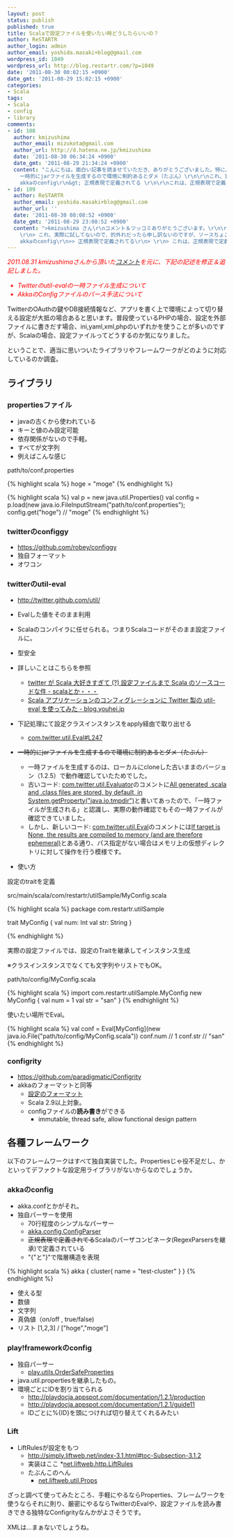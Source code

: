 ```yaml
---
layout: post
status: publish
published: true
title: Scalaで設定ファイルを使いたい時どうしたらいいの？
author: ReSTARTR
author_login: admin
author_email: yoshida.masaki+blog@gmail.com
wordpress_id: 1049
wordpress_url: http://blog.restartr.com/?p=1049
date: '2011-08-30 00:02:15 +0900'
date_gmt: '2011-08-29 15:02:15 +0900'
categories:
- Scala
tags:
- Scala
- config
- library
comments:
- id: 108
  author: kmizushima
  author_email: mizukota@gmail.com
  author_url: http://d.hatena.ne.jp/kmizushima
  date: '2011-08-30 06:34:24 +0900'
  date_gmt: '2011-08-29 21:34:24 +0900'
  content: "こんにちは。面白い記事を読ませていただき、ありがとうございました。特に、twitterのutil-eval辺り、あまり\r\n追えて無かったのですが、参考になります。\r\n\r\nちょっと記事を読んで、いくつか気になる点があったのでツッコミをば。\r\n\r\n&gt;
    一時的にjarファイルを生成するので環境に制約あるとダメ（たぶん）\r\n\r\nこれ、実際に試してないので、的外れだったら申し訳ないのですが、ソースちょこっと読んだ限り、仮想ディレクトリ構造の中に仮想ファイルを生成して、その中に仮想的に.classファイル(相当)を生成することができるっぽいので(60行目辺り参照)、実は環境の制約はあまり無かったりする気がします。\r\n\r\n&gt;
    akkaのconfig\r\n&gt; 正規表現で定義されてる \r\n\r\nこれは、正規表現で定義されてる、というよりScalaのパーザコンビネータ(RegexParsersを継承)で定義されている、というのが正確なところかと。"
- id: 109
  author: ReSTARTR
  author_email: yoshida.masaki+blog@gmail.com
  author_url: ''
  date: '2011-08-30 08:08:52 +0900'
  date_gmt: '2011-08-29 23:08:52 +0900'
  content: ">kmizushima さん\r\nコメント＆ツッコミありがとうございます。\r\n\r\n> 一時的にjarファイルを生成するので環境に制約あるとダメ（たぶん）\r\n>
    \r\n> これ、実際に試してないので、的外れだったら申し訳ないのですが、ソースちょこっと読んだ限り、仮想ディレクトリ構造の中に仮想ファイルを生成して、その中に仮想的に.classファイル(相当)を生成することができるっぽいので(60行目辺り参照)、実は環境の制約はあまり無かったりする気がします。\r\n\r\nたしかにソースではVirtualDirectoryを使ってメモリ上で操作していますね。\r\nただ実際使ってみたときには、ファイルシステム上にclassファイルが生成されているのが確認できたので、その結果から少し想像で書いていました。\r\n少し曖昧なのでちゃんと調査してみます。\r\n\r\n\r\n>>
    akkaのconfig\r\n>> 正規表現で定義されてる\r\n> \r\n> これは、正規表現で定義されてる、というよりScalaのパーザコンビネータ(RegexParsersを継承)で定義されている、というのが正確なところかと。\r\n\r\nなるほど。たしかに言葉の表現に不足がありますね。修正しておきます。"
---
```

<em style="color:red">2011.08.31 kmizushimaさんから頂いた<a href="http://blog.restartr.com/2011/08/30/config-libraries-in-scala/?preview=true&preview_id=1049&preview_nonce=ad0bbeeef6#comment-108">コメント</a>を元に、下記の記述を修正＆追記しました。

* Twitterのutil-evalの一時ファイル生成について
* AkkaのConfigファイルのパース手法について
</em>

TwitterのOAuthの鍵やDB接続情報など、アプリを書く上で環境によって切り替える設定が大抵の場合あると思います。普段使っているPHPの場合、設定を外部ファイルに書きだす場合、ini,yaml,xml,phpのいずれかを使うことが多いのですが、Scalaの場合、設定ファイルってどうするのか気になりました。

ということで、適当に思いついたライブラリやフレームワークがどのように対応しているのか調査。

## ライブラリ

### propertiesファイル

 * javaの古くから使われている
 * キーと値のみ設定可能
 * 依存関係がないので手軽。
 * すべてが文字列
 * 例えばこんな感じ

path/to/conf.properties

{% highlight scala %}
hoge = "moge"
{% endhighlight %}

{% highlight scala %}
val p = new java.util.Properties()
val config = p.load(new java.io.FileInputStream("path/to/conf.properties");
config.get("hoge") // "moge"
{% endhighlight %}

### twitterのconfiggy

 * <a href="https://github.com/robey/configgy">https://github.com/robey/configgy</a>
 * 独自フォーマット
 * オワコン

### twitterのutil-eval

  * <a href="http://twitter.github.com/util/">http://twitter.github.com/util/</a>
  * Evalした値をそのまま利用
  * Scalaのコンパイラに任せられる。つまりScalaコードがそのまま設定ファイルに。
  * 型安全
  * 詳しいことはこちらを参照
    * <a href="http://d.hatena.ne.jp/xuwei/20110805/1312551980">twitter が Scala 大好きすぎて (?) 設定ファイルまで Scala のソースコードな件 - scalaとか・・・</a>
    * <a href="http://blog.youhei.jp/scala-util-eval">Scala アプリケーションのコンフィグレーションに Twitter 製の util-eval を使ってみた - blog.youhei.jp</a>
  * 下記処理にて設定クラスインスタンスをapply経由で取り出せる
    * <a href="https://github.com/twitter/util/blob/master/util-eval/src/main/scala/com/twitter/util/Eval.scala#L247">com.twitter.util.Eval#L247</a>
  * <del>一時的にjarファイルを生成するので環境に制約あるとダメ（たぶん）</del>
    * 一時ファイルを生成するのは、ローカルにcloneした古いままのバージョン（1.2.5）で動作確認していたためでした。
    * 古いコード: <a href="https://github.com/twitter/util/blob/7c81842286f30aee4b2176bceb8c79ded710c88e/src/main/scala/com/twitter/util/Evaluator.scala">com.twitter.util.Evaluator</a>のコメントに<a href="https://github.com/twitter/util/blob/7c81842286f30aee4b2176bceb8c79ded710c88e/src/main/scala/com/twitter/util/Evaluator.scala#L57">All generated .scala and .class files are stored, by default, in System.getProperty("java.io.tmpdir")</a>と書いてあったので、「一時ファイルが生成される」と認識し、実際の動作確認でもその一時ファイルが確認できていました。
    * しかし、新しいコード: <a href="https://github.com/twitter/util/blob/master/util-eval/src/main/scala/com/twitter/util/Eval.scala">com.twitter.util.Eval</a>のコメントには<a href="https://github.com/twitter/util/blob/master/util-eval/src/main/scala/com/twitter/util/Eval.scala#L50">If target is None, the results are compiled to memory (and are therefore ephemeral)</a>とある通り、パス指定がない場合はメモリ上の仮想ディレクトリに対して操作を行う模様です。

  * 使い方

設定のtraitを定義

src/main/scala/com/restartr/utilSample/MyConfig.scala

{% highlight scala %}
package com.restartr.utilSample

trait MyConfig {
  val num: Int
  val str: String
}

{% endhighlight %}

実際の設定ファイルでは、設定のTraitを継承してインスタンス生成

※クラスインスタンスでなくても文字列やリストでもOK。

path/to/config/MyConfig.scala

{% highlight scala %}
import com.restartr.utilSample.MyConfig
new MyConfig {
  val num = 1
  val str = "san"
}
{% endhighlight %}

使いたい場所でEval。

{% highlight scala %}
val conf = Eval[MyConfig](new java.io.File("path/to/config/MyConfig.scala"))
conf.num // 1
conf.str // "san"
{% endhighlight %}

### configrity

  * <a href="https://github.com/paradigmatic/Configrity">https://github.com/paradigmatic/Configrity</a>
  * akkaのフォーマットと同等
    * <a href="https://github.com/paradigmatic/Configrity/wiki/Formats">設定のフォーマット</a>
    * Scala 2.9以上対象。
    * configファイルの<strong>読み書き</strong>ができる
      * immutable, thread safe, allow functional design pattern

## 各種フレームワーク

以下のフレームワークはすべて独自実装でした。Propertiesじゃ役不足だし、かといってデファクトな設定用ライブラリがないからなのでしょうか。

### akkaのconfig

 * akka.confとかがそれ。
 * 独自パーサーを使用
    * 70行程度のシンプルなパーサー
    * <a href="https://github.com/jboner/akka/blob/master/akka-actor/src/main/scala/akka/config/ConfigParser.scala">akka.config.ConfigParser</a>
    * <del>正規表現で定義されてる</del>Scalaのパーザコンビネータ(RegexParsersを継承)で定義されている
     * "{"と"}"で階層構造を表現

{% highlight scala %}
akka {
  cluster{
    name = "test-cluster"
  }
}
{% endhighlight %}

 * 使える型
  * 数値
  * 文字列
  * 真偽値（on/off , true/false)
  * リスト [1,2,3] / ["hoge","moge"]

### play!frameworkのconfig

 * 独自パーサー
   * <a href="https://github.com/playframework/play/blob/master/framework/src/play/utils/OrderSafeProperties.java">play.utils.OrderSafeProperties</a>
 * java.util.propertiesを継承したもの。
 * 環境ごとにIDを割り当てられる
    * http://playdocja.appspot.com/documentation/1.2.1/production
    * http://playdocja.appspot.com/documentation/1.2.1/guide11
    * IDごとに%{ID}を頭につければ切り替えてくれるみたい

### Lift

 * LiftRulesが設定をもつ
    * <a href="http://simply.liftweb.net/index-3.1.html#toc-Subsection-3.1.2">http://simply.liftweb.net/index-3.1.html#toc-Subsection-3.1.2</a>
    * 実装はここ
      *<a href="https://github.com/lift/framework/blob/master/web/webkit/src/main/scala/net/liftweb/http/LiftRules.scala">net.liftweb.http.LiftRules</a>
    * たぶんこのへん
      * <a href="https://github.com/lift/framework/blob/master/core/util/src/main/scala/net/liftweb/util/Props.scala">net.liftweb.util.Props</a>

ざっと調べて使ってみたところ、手軽にやるならProperties、フレームワークを使うならそれに則り、厳密にやるならTwitterのEvalや、設定ファイルを読み書きできる独特なConfigrityなんかがよさそうです。

XMLは…まぁないでしょうね。

